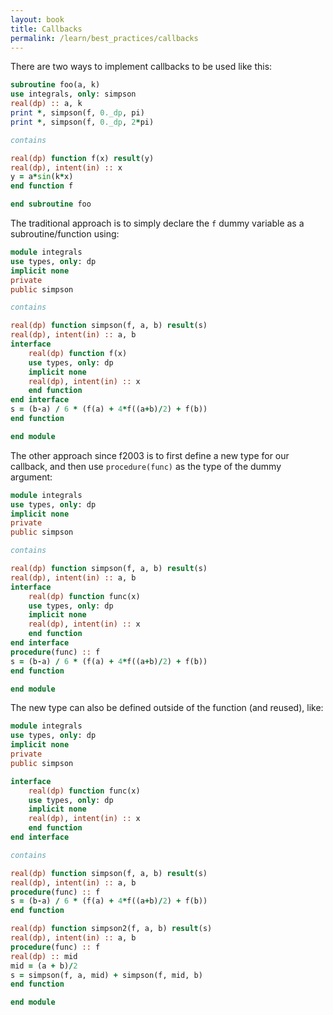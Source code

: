 ```yaml
---
layout: book
title: Callbacks
permalink: /learn/best_practices/callbacks
---
```


There are two ways to implement callbacks to be used like this:

``` fortran
subroutine foo(a, k)
use integrals, only: simpson
real(dp) :: a, k
print *, simpson(f, 0._dp, pi)
print *, simpson(f, 0._dp, 2*pi)

contains

real(dp) function f(x) result(y)
real(dp), intent(in) :: x
y = a*sin(k*x)
end function f

end subroutine foo
```

The traditional approach is to simply declare the `f` dummy variable as
a subroutine/function using:

``` fortran
module integrals
use types, only: dp
implicit none
private
public simpson

contains

real(dp) function simpson(f, a, b) result(s)
real(dp), intent(in) :: a, b
interface
    real(dp) function f(x)
    use types, only: dp
    implicit none
    real(dp), intent(in) :: x
    end function
end interface
s = (b-a) / 6 * (f(a) + 4*f((a+b)/2) + f(b))
end function

end module
```

The other approach since f2003 is to first define a new type for our
callback, and then use `procedure(func)` as the type of the dummy
argument:

``` fortran
module integrals
use types, only: dp
implicit none
private
public simpson

contains

real(dp) function simpson(f, a, b) result(s)
real(dp), intent(in) :: a, b
interface
    real(dp) function func(x)
    use types, only: dp
    implicit none
    real(dp), intent(in) :: x
    end function
end interface
procedure(func) :: f
s = (b-a) / 6 * (f(a) + 4*f((a+b)/2) + f(b))
end function

end module
```

The new type can also be defined outside of the function (and reused),
like:

``` fortran
module integrals
use types, only: dp
implicit none
private
public simpson

interface
    real(dp) function func(x)
    use types, only: dp
    implicit none
    real(dp), intent(in) :: x
    end function
end interface

contains

real(dp) function simpson(f, a, b) result(s)
real(dp), intent(in) :: a, b
procedure(func) :: f
s = (b-a) / 6 * (f(a) + 4*f((a+b)/2) + f(b))
end function

real(dp) function simpson2(f, a, b) result(s)
real(dp), intent(in) :: a, b
procedure(func) :: f
real(dp) :: mid
mid = (a + b)/2
s = simpson(f, a, mid) + simpson(f, mid, b)
end function

end module
```
